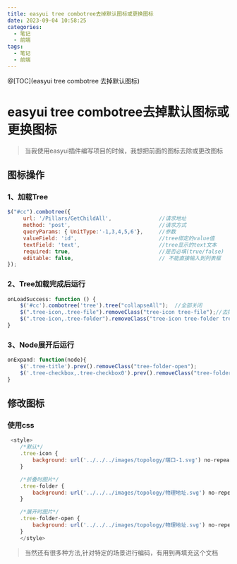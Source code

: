 ```yaml
---
title: easyui tree combotree去掉默认图标或更换图标
date: 2023-09-04 10:58:25
categories:
  - 笔记
  - 前端
tags:
  - 笔记
  - 前端
---
```


@[TOC](easyui tree combotree 去掉默认图标)

#   easyui tree combotree去掉默认图标或更换图标


> 当我使用easyui插件编写项目的时候，我想把前面的图标去除或更改图标

<!--more-->
##  图标操作
###  1、加载Tree
```js
$("#cc").combotree({
     url: '/Pillars/GetChildAll',				//请求地址
     method: 'post',							//请求方式
     queryParams: { UnitType:'-1,3,4,5,6'},		//参数
     valueField: 'id',							//tree绑定的value值
     textField: 'text',							//tree显示的text文本
     required: true,							//是否必填(true/false)
     editable: false,							// 不能直接输入到列表框
});

```
###  2、Tree加载完成后运行
```js
onLoadSuccess: function () {
    $('#cc').combotree('tree').tree("collapseAll");	 //全部关闭
    $(".tree-icon,.tree-file").removeClass("tree-icon tree-file");//去掉最后一级图标
    $(".tree-icon,.tree-folder").removeClass("tree-icon tree-folder tree-folder-open tree-folder-closed");//去掉所有父级图标
}

```
###  3、Node展开后运行
```js
onExpand: function(node){
	$('.tree-title').prev().removeClass("tree-folder-open");
 	$('.tree-checkbox,.tree-checkbox0').prev().removeClass("tree-folder-open");
}
```

##  修改图标
###  使用css
```js
 <style>
    /*默认*/
    .tree-icon {
        background: url('../../../images/topology/端口-1.svg') no-repeat center center !important;
    }

    /*折叠时图片*/
    .tree-folder {
        background: url('../../../images/topology/物理地址.svg') no-repeat center center !important;
    }

    /*展开时图片*/
    .tree-folder-open {
        background: url('../../../images/topology/物理地址.svg') no-repeat center center !important;
    }
    </style>
```

> 当然还有很多种方法,针对特定的场景进行编码，有用到再填充这个文档



